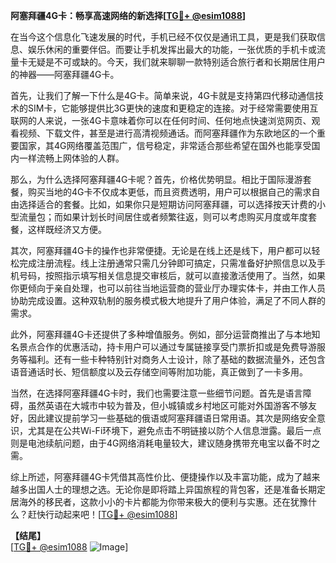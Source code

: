 **阿塞拜疆4G卡：畅享高速网络的新选择[[TG💪+ @esim1088](https://t.me/s/esim1088)]**

在当今这个信息化飞速发展的时代，手机已经不仅仅是通讯工具，更是我们获取信息、娱乐休闲的重要伴侣。而要让手机发挥出最大的功能，一张优质的手机卡或流量卡无疑是不可或缺的。今天，我们就来聊聊一款特别适合旅行者和长期居住用户的神器——阿塞拜疆4G卡。

首先，让我们了解一下什么是4G卡。简单来说，4G卡就是支持第四代移动通信技术的SIM卡，它能够提供比3G更快的速度和更稳定的连接。对于经常需要使用互联网的人来说，一张4G卡意味着你可以在任何时间、任何地点快速浏览网页、观看视频、下载文件，甚至是进行高清视频通话。而阿塞拜疆作为东欧地区的一个重要国家，其4G网络覆盖范围广，信号稳定，非常适合那些希望在国外也能享受国内一样流畅上网体验的人群。

那么，为什么选择阿塞拜疆4G卡呢？首先，价格优势明显。相比于国际漫游套餐，购买当地的4G卡不仅成本更低，而且资费透明，用户可以根据自己的需求自由选择适合的套餐。比如，如果你只是短期访问阿塞拜疆，可以选择按天计费的小型流量包；而如果计划长时间居住或者频繁往返，则可以考虑购买月度或年度套餐，这样既经济又方便。

其次，阿塞拜疆4G卡的操作也非常便捷。无论是在线上还是线下，用户都可以轻松完成注册流程。线上注册通常只需几分钟即可搞定，只需准备好护照信息以及手机号码，按照指示填写相关信息提交审核后，就可以直接激活使用了。当然，如果你更倾向于亲自处理，也可以前往当地运营商的营业厅办理实体卡，并由工作人员协助完成设置。这种双轨制的服务模式极大地提升了用户体验，满足了不同人群的需求。

此外，阿塞拜疆4G卡还提供了多种增值服务。例如，部分运营商推出了与本地知名景点合作的优惠活动，持卡用户可以通过专属链接享受门票折扣或是免费导游服务等福利。还有一些卡种特别针对商务人士设计，除了基础的数据流量外，还包含语音通话时长、短信额度以及云存储空间等附加功能，真正做到了一卡多用。

当然，在选择阿塞拜疆4G卡时，我们也需要注意一些细节问题。首先是语言障碍，虽然英语在大城市中较为普及，但小城镇或乡村地区可能对外国游客不够友好，因此建议提前学习一些基础的俄语或阿塞拜疆语日常用语。其次是网络安全意识，尤其是在公共Wi-Fi环境下，避免点击不明链接以防个人信息泄露。最后一点则是电池续航问题，由于4G网络消耗电量较大，建议随身携带充电宝以备不时之需。

综上所述，阿塞拜疆4G卡凭借其高性价比、便捷操作以及丰富功能，成为了越来越多出国人士的理想之选。无论你是即将踏上异国旅程的背包客，还是准备长期定居海外的移民者，这款小小的卡片都能为你带来极大的便利与实惠。还在犹豫什么？赶快行动起来吧！[[TG💪+ @esim1088](https://t.me/s/esim1088)]

**【结尾】**  
[[TG💪+ @esim1088](https://t.me/s/esim1088) ![Image](https://i.postimg.cc/4NQfJmqS/Snipaste-2025-05-13-00-14-12.png)]